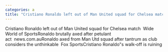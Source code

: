 ```yaml
---
categories: a
title: "Cristiano Ronaldo left out of Man United squad for Chelsea match  Wide World of Sports"
---
```

Cristiano Ronaldo left out of Man United squad for Chelsea match&nbsp;&nbsp;Wide World of SportsRonaldo brutally axed after petulant act&nbsp;&nbsp;news.com.auRonaldo axed from Man Utd squad after tantrum as club considers the unthinkable&nbsp;&nbsp;Fox SportsCristiano Ronaldo"s walk-off is ruining 